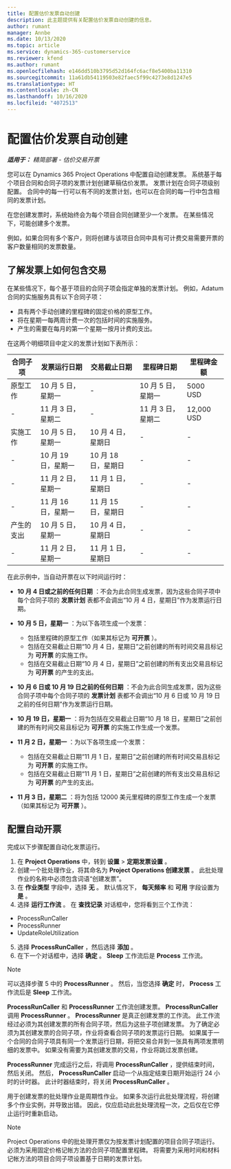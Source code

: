 ```yaml
---
title: 配置估价发票自动创建
description: 此主题提供有关配置估价发票自动创建的信息。
author: rumant
manager: Annbe
ms.date: 10/13/2020
ms.topic: article
ms.service: dynamics-365-customerservice
ms.reviewer: kfend
ms.author: rumant
ms.openlocfilehash: e146dd510b3795d52d164fc6acf8e5400ba11310
ms.sourcegitcommit: 11a61db54119503e82faec5f99c4273e8d1247e5
ms.translationtype: HT
ms.contentlocale: zh-CN
ms.lasthandoff: 10/16/2020
ms.locfileid: "4072513"
---
```

# <a name="configure-automated-proforma-invoice-creation"></a>配置估价发票自动创建

_**适用于：** 精简部署 - 估价交易开票_

您可以在 Dynamics 365 Project Operations 中配置自动创建发票。 系统基于每个项目合同和合同子项的发票计划创建草稿估价发票。 发票计划在合同子项级别配置。 合同中的每一行可以有不同的发票计划，也可以在合同的每一行中包含相同的发票计划。

在您创建发票时，系统始终会为每个项目合同创建至少一个发票。 在某些情况下，可能创建多个发票。

例如，如果合同有多个客户，则将创建与该项目合同中具有可计费交易需要开票的客户数量相同的发票数量。

## <a name="understand-how-transactions-are-included-on-an-invoice"></a>了解发票上如何包含交易 

在某些情况下，每个基于项目的合同子项会指定单独的发票计划。 例如，Adatum 合同的实施服务具有以下合同子项：

- 具有两个手动创建的里程碑的固定价格的原型工作。
- 将在星期一每两周计费一次的包括时间的实施服务。
- 产生的需要在每月的第一个星期一按月计费的支出。

在这两个明细项目中定义的发票计划如下表所示：

| 合同子项 | 发票运行日期 | 交易截止日期 | 里程碑日期 | 里程碑金额 |
| --- | --- | --- | --- | --- |
| 原型工作 | 10 月 5 日，星期一 | - | 10 月 5 日，星期一 | 5000 USD |
| - | 11 月 3 日，星期二 | - | 11 月 3 日，星期二 | 12,000 USD |
| 实施工作 | 10 月 5 日，星期一 | 10 月 4 日，星期日 | - | - |
| - | 10 月 19 日，星期一 | 10 月 18 日，星期日 | - | - |
| - | 11 月 2 日，星期一 | 11 月 1 日，星期日 | - | - |
| - | 11 月 16 日，星期一 | 11 月 15 日，星期日 | - | - |
| 产生的支出 | 10 月 5 日，星期一 | 10 月 4 日，星期日 | - | - |
| - | 11 月 2 日，星期一 | 11 月 1 日，星期日 | - | - |

在此示例中，当自动开票在以下时间运行时：

- **10 月 4 日或之前的任何日期** ：不会为此合同生成发票，因为这些合同子项中每个合同子项的 **发票计划** 表都不会调出“10 月 4 日，星期日”作为发票运行日期。
- **10 月 5 日，星期一** ：为以下各项生成一个发票：

    - 包括里程碑的原型工作（如果其标记为 **可开票** ）。
    - 包括在交易截止日期“10 月 4 日，星期日”之前创建的所有时间交易且标记为 **可开票** 的实施工作。
    - 包括在交易截止日期“10 月 4 日，星期日”之前创建的所有支出交易且标记为 **可开票** 的产生的支出。
  
- **10 月 6 日或 10 月 19 日之前的任何日期** ：不会为此合同生成发票，因为这些合同子项中每个合同子项的 **发票计划** 表都不会调出“10 月 6 日或 10 月 19 日之前的任何日期”作为发票运行日期。
- **10 月 19 日，星期一** ：将为包括在交易截止日期“10 月 18 日，星期日”之前创建的所有时间交易且标记为 **可开票** 的实施工作生成一个发票。
- **11 月 2 日，星期一** ：为以下各项生成一个发票：

    - 包括在交易截止日期“11 月 1 日，星期日”之前创建的所有时间交易且标记为 **可开票** 的实施工作。
    - 包括在交易截止日期“11 月 1 日，星期日”之前创建的所有支出交易且标记为 **可开票** 的产生的支出。

- **11 月 3 日，星期二** ：将为包括 12000 美元里程碑的原型工作生成一个发票（如果其标记为 **可开票** ）。

## <a name="configure-automatic-invoicing"></a>配置自动开票

完成以下步骤配置自动化发票运行。

1. 在 **Project Operations** 中，转到 **设置** > **定期发票设置** 。
2. 创建一个批处理作业，将其命名为 **Project Operations 创建发票** 。 此批处理作业的名称中必须包含词语“创建发票”。
3. 在 **作业类型** 字段中，选择 **无** 。 默认情况下， **每天频率** 和 **可用** 字段设置为 **是** 。
4. 选择 **运行工作流** 。 在 **查找记录** 对话框中，您将看到三个工作流：

- ProcessRunCaller
- ProcessRunner
- UpdateRoleUtilization

5. 选择 **ProcessRunCaller** ，然后选择 **添加** 。
6. 在下一个对话框中，选择 **确定** 。 **Sleep** 工作流后是 **Process** 工作流。 

> [!NOTE]
> 可以选择步骤 5 中的 **ProcessRunner** 。 然后，当您选择 **确定** 时， **Process** 工作流后是 **Sleep** 工作流。

**ProcessRunCaller** 和 **ProcessRunner** 工作流创建发票。 **ProcessRunCaller** 调用 **ProcessRunner** 。 **ProcessRunner** 是真正创建发票的工作流。 此工作流经过必须为其创建发票的所有合同子项，然后为这些子项创建发票。 为了确定必须为其创建发票的合同子项，作业将查看合同子项的发票运行日期。 如果属于一个合同的合同子项具有同一个发票运行日期，将把交易合并到一张具有两项发票明细的发票中。 如果没有需要为其创建发票的交易，作业将跳过发票创建。

**ProcessRunner** 完成运行之后，将调用 **ProcessRunCaller** ，提供结束时间，然后关闭。 然后， **ProcessRunCaller** 启动一个从指定结束日期开始运行 24 小时的计时器。 此计时器结束时，将关闭 **ProcessRunCaller** 。

用于创建发票的批处理作业是周期性作业。 如果多次运行此批处理流程，将创建多个作业实例，并导致出错。 因此，仅应启动此批处理流程一次，之后仅在它停止运行时重新启动。

> [!NOTE]
> Project Operations 中的批处理开票仅为按发票计划配置的项目合同子项运行。 必须为采用固定价格记帐方法的合同子项配置里程碑。 将需要为采用时间和材料记帐方法的项目合同子项设置基于日期的发票计划。

